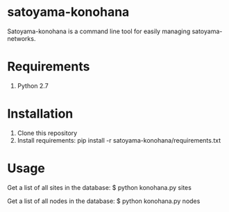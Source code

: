 satoyama-konohana
=================

Satoyama-konohana is a command line tool for easily managing satoyama-networks.

# Requirements
1. Python 2.7

# Installation
1. Clone this repository
2. Install requirements: pip install -r satoyama-konohana/requirements.txt

# Usage
Get a list of all sites in the database:
$ python konohana.py sites

Get a list of all nodes in the database:
$ python konohana.py nodes
